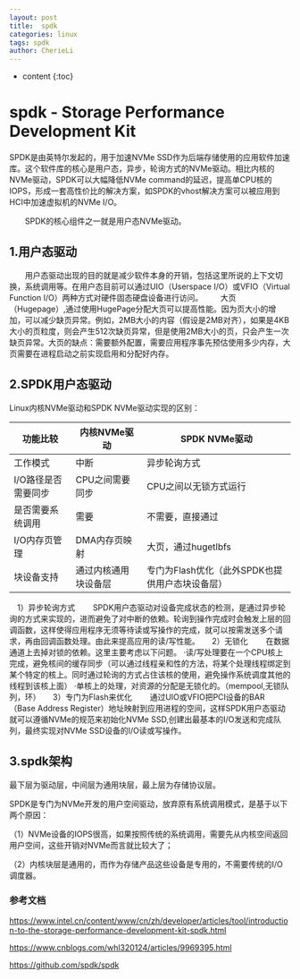 ```yaml
---
layout: post
title:  spdk
categories: linux
tags: spdk
author: CherieLi
---
```


* content
{:toc}
# **spdk - Storage Performance Development Kit** 

SPDK是由英特尔发起的，用于加速NVMe SSD作为后端存储使用的应用软件加速库。这个软件库的核心是用户态，异步，轮询方式的NVMe驱动。相比内核的NVMe驱动，SPDK可以大幅降低NVMe command的延迟，提高单CPU核的IOPS，形成一套高性价比的解决方案，如SPDK的vhost解决方案可以被应用到HCI中加速虚拟机的NVMe I/O。

    SPDK的核心组件之一就是用户态NVMe驱动。

## 1.用户态驱动

    用户态驱动出现的目的就是减少软件本身的开销，包括这里所说的上下文切换，系统调用等。在用户态目前可以通过UIO（Userspace I/O）或VFIO（Virtual Function I/O）两种方式对硬件固态硬盘设备进行访问。
    大页（Hugepage）,通过使用HugePage分配大页可以提高性能。因为页大小的增加，可以减少缺页异常。例如，2MB大小的内容（假设是2MB对齐），如果是4KB大小的页粒度，则会产生512次缺页异常，但是使用2MB大小的页，只会产生一次缺页异常。大页的缺点：需要额外配置，需要应用程序事先预估使用多少内存，大页需要在进程启动之前实现启用和分配好内存。

## 2.SPDK用户态驱动

Linux内核NVMe驱动和SPDK NVMe驱动实现的区别：

| 功能比较            | 内核NVMe驱动         | SPDK NVMe驱动                                   |
| ------------------- | -------------------- | ----------------------------------------------- |
| 工作模式            | 中断                 | 异步轮询方式                                    |
| I/O路径是否需要同步 | CPU之间需要同步      | CPU之间以无锁方式运行                           |
| 是否需要系统调用    | 需要                 | 不需要，直接通过                                |
| I/O内存页管理       | DMA内存页映射        | 大页，通过hugetlbfs                             |
| 块设备支持          | 通过内核通用块设备层 | 专门为Flash优化（此外SPDK也提供用户态块设备层） |

  1）异步轮询方式
    SPDK用户态驱动对设备完成状态的检测，是通过异步轮询的方式来实现的，进而避免了对中断的依赖。轮询到操作完成时会触发上层的回调函数，这样使得应用程序无须等待读或写操作的完成，就可以按需发送多个请求，再由回调函数处理。由此来提高应用的读/写性能。
  
  2）无锁化
    在数据通道上去掉对锁的依赖。这里主要考虑以下问题。
·读/写处理要在一个CPU核上完成，避免核间的缓存同步（可以通过线程亲和性的方法，将某个处理线程绑定到某个特定的核上。同时通过轮询的方式占住该核的使用，避免操作系统调度其他的线程到该核上面）
·单核上的处理，对资源的分配是无锁化的。（mempool,无锁队列，环）
  
  3）专门为Flash来优化
    通过UIO或VFIO把PCI设备的BAR（Base Address Register）地址映射到应用进程的空间，这样SPDK用户态驱动就可以遵循NVMe的规范来初始化NVMe SSD,创建出最基本的I/O发送和完成队列，最终实现对NVMe SSD设备的I/O读或写操作。

## 3.spdk架构

最下层为驱动层，中间层为通用块层，最上层为存储协议层。

SPDK是专门为NVMe开发的用户空间驱动，放弃原有系统调用模式，是基于以下两个原因：

（1）NVMe设备的IOPS很高，如果按照传统的系统调用，需要先从内核空间返回用户空间，这些开销对NVMe而言就比较大了；

（2）内核块层是通用的，而作为存储产品这些设备是专用的，不需要传统的I/O调度器。

### 参考文档
https://www.intel.cn/content/www/cn/zh/developer/articles/tool/introduction-to-the-storage-performance-development-kit-spdk.html

https://www.cnblogs.com/whl320124/articles/9969395.html

https://github.com/spdk/spdk
